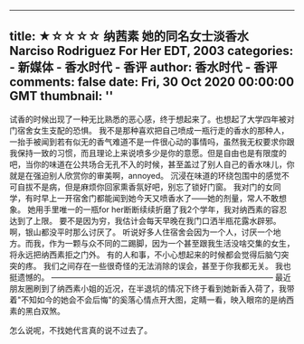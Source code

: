 
---
title: ★☆☆☆☆ 纳茜素 她的同名女士淡香水 Narciso Rodriguez For Her EDT, 2003
categories: 
    - 新媒体
    - 香水时代 - 香评
author: 香水时代 - 香评
comments: false
date: Fri, 30 Oct 2020 00:00:00 GMT
thumbnail: ''
---

<div>   
试香的时候出现了一种无比熟悉的恶心感，终于想起来了。也想起了大学四年被对门宿舍女生支配的恐惧。
我不是那种喜欢把自己喷成一瓶行走的香水的那种人，一抬手被闻到若有似无的香气难道不是一件很心动的事情吗，虽然我无权要求你跟我保持一致的习惯，而且理论上来说喷多少是你的意愿。但是自由也是有限度的吧，当你的味道在公共场合无孔不入的时候，甚至盖过了别人自己的香水味儿，你就是在强迫别人欣赏你的审美啊，annoyed。
沉浸在味道的环绕包围中的感觉不可自拔不是病，但是麻烦你回家熏香氛好吧，别忘了锁好门窗。
我对门的女同学，有时早上一开宿舍门都能闻到她今天又喷香水了——她的剂量，常人不敢想象。
她用手里唯一的一瓶for her断断续续折磨了我2个学年，我对纳西素的容忍达到了上限。
要不是因为穷，我估计会每天早晚在我门口洒半瓶花露水辟邪。
啊，银山都没平时那么讨厌了。
听说好多人住宿舍会因为一个人，讨厌一个地方。而我，作为一颗与众不同的二踢脚，因为一个甚至跟我生活没啥交集的女生，将永远把纳西素拒之门外。
有的人和事，不小心想起来的时候都会觉得后脑勺突突的疼。
我们之间存在一些很奇怪的无法消除的误会，甚至于你我都无关。
我也挺遗憾的。
————————————————————————————
最近朋友圈刷到了纳西素小姐的近况，在半退坑的情况下终于看到她新香入荷了，我带着"不知如今的她会不会后悔"的奚落心情点开大图，定睛一看，映入眼帘的是纳西素的黑白双煞。

怎么说呢，不找她代言真的说不过去了。  
</div>
            